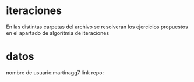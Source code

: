 # iteraciones
En las distintas carpetas del archivo se resolveran los ejercicios propuestos en el apartado de algoritmia de iteraciones
# datos
nombre de usuario:martinagg7
link repo:

